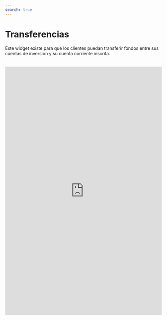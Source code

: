 ```yaml
---
search: true
---
```


# Transferencias

Este widget existe para que los clientes puedan transferir fondos entre sus cuentas de inversión y su cuenta corriente inscrita.

<iframe id="widgetFrame" src="https://widgets-es.modyo.com/inversiones/transferencias" width="100%"  frameBorder="0"  style="min-height:800px;overflow:auto;margin-top:20px;"/>

| Funcionalidad | Descripción                                                                                                                                                      |
|---------------|------------------------------------------------------------------------------------------------------------------------------------------------------------------|
| Transferir    | Permite transferir fondos entre cuentas de inversión. Permite solicitar una transferencia de fondos hacia cuentas corrientes del cliente, previamente inscritas. |
